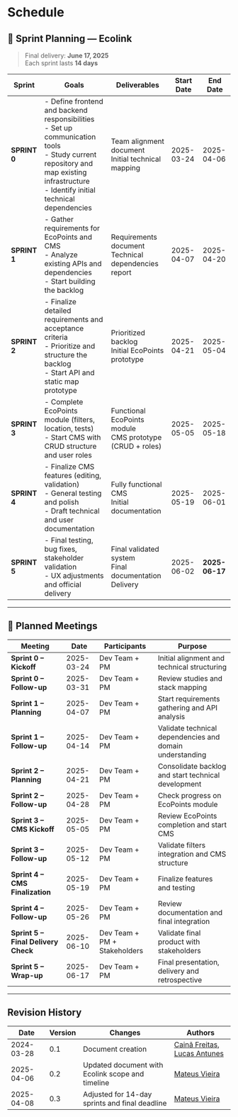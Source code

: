 # Schedule
## 📅 Sprint Planning — Ecolink

> Final delivery: **June 17, 2025**  
> Each sprint lasts **14 days**

| Sprint       | Goals                                                                                                                                                                                           | Deliverables                                                  | Start Date | End Date       |
| ------------ | ----------------------------------------------------------------------------------------------------------------------------------------------------------------------------------------------- | ------------------------------------------------------------- | ---------- | -------------- |
| **SPRINT 0** | - Define frontend and backend responsibilities <br> - Set up communication tools <br> - Study current repository and map existing infrastructure <br> - Identify initial technical dependencies | Team alignment document <br> Initial technical mapping        | 2025-03-24 | 2025-04-06     |
| **SPRINT 1** | - Gather requirements for EcoPoints and CMS <br> - Analyze existing APIs and dependencies <br> - Start building the backlog                                                                     | Requirements document <br> Technical dependencies report      | 2025-04-07 | 2025-04-20     |
| **SPRINT 2** | - Finalize detailed requirements and acceptance criteria <br> - Prioritize and structure the backlog <br> - Start API and static map prototype                                                  | Prioritized backlog <br> Initial EcoPoints prototype          | 2025-04-21 | 2025-05-04     |
| **SPRINT 3** | - Complete EcoPoints module (filters, location, tests) <br> - Start CMS with CRUD structure and user roles                                                                                      | Functional EcoPoints module <br> CMS prototype (CRUD + roles) | 2025-05-05 | 2025-05-18     |
| **SPRINT 4** | - Finalize CMS features (editing, validation) <br> - General testing and polish <br> - Draft technical and user documentation                                                                   | Fully functional CMS <br> Initial documentation               | 2025-05-19 | 2025-06-01     |
| **SPRINT 5** | - Final testing, bug fixes, stakeholder validation <br> - UX adjustments and official delivery                                                                                                  | Final validated system <br> Final documentation <br> Delivery | 2025-06-02 | **2025-06-17** |

---

## 📆 Planned Meetings

| **Meeting**                         | **Date**   | **Participants**             | **Purpose**                                              |
| ----------------------------------- | ---------- | ---------------------------- | -------------------------------------------------------- |
| **Sprint 0 – Kickoff**              | 2025-03-24 | Dev Team + PM                | Initial alignment and technical structuring              |
| **Sprint 0 – Follow-up**            | 2025-03-31 | Dev Team + PM                | Review studies and stack mapping                         |
| **Sprint 1 – Planning**             | 2025-04-07 | Dev Team + PM                | Start requirements gathering and API analysis            |
| **Sprint 1 – Follow-up**            | 2025-04-14 | Dev Team + PM                | Validate technical dependencies and domain understanding |
| **Sprint 2 – Planning**             | 2025-04-21 | Dev Team + PM                | Consolidate backlog and start technical development      |
| **Sprint 2 – Follow-up**            | 2025-04-28 | Dev Team + PM                | Check progress on EcoPoints module                       |
| **Sprint 3 – CMS Kickoff**          | 2025-05-05 | Dev Team + PM                | Review EcoPoints completion and start CMS                |
| **Sprint 3 – Follow-up**            | 2025-05-12 | Dev Team + PM                | Validate filters integration and CMS structure           |
| **Sprint 4 – CMS Finalization**     | 2025-05-19 | Dev Team + PM                | Finalize features and testing                            |
| **Sprint 4 – Follow-up**            | 2025-05-26 | Dev Team + PM                | Review documentation and final integration               |
| **Sprint 5 – Final Delivery Check** | 2025-06-10 | Dev Team + PM + Stakeholders | Validate final product with stakeholders                 |
| **Sprint 5 – Wrap-up**              | 2025-06-17 | Dev Team + PM                | Final presentation, delivery and retrospective           |

---

## **Revision History**

| Date       | Version | Changes                                          | Authors                                                                                          |
| ---------- | ------- | ------------------------------------------------ | ------------------------------------------------------------------------------------------------ |
| 2024-03-28 | 0.1     | Document creation                                | [Cainã Freitas](https://github.com/freitasc), [Lucas Antunes](https://github.com/LucasGSAntunes) |
| 2025-04-06 | 0.2     | Updated document with Ecolink scope and timeline | [Mateus Vieira](https://github.com/matix0)                                                       |
| 2025-04-08 | 0.3     | Adjusted for 14-day sprints and final deadline   | [Mateus Vieira](https://github.com/matix0)                                                       |


